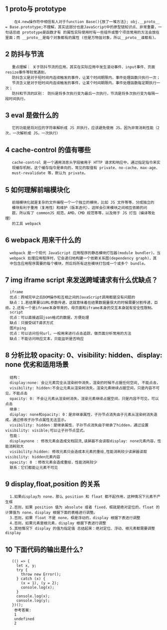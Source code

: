 ## 1 **proto**与 prototype
        在4.new操作符中相信有人对于function Base(){放了一堆方法}; obj.__proto__ = Base.prototype;不理解，其实这部分也是JavaScript中的原型链知识点、非常重要，一句话总结 prototype是函数才有 的属性实际使用时有一些组件或整个项目常用的方法会放在里面；而 __proto__是每个对象都有的属性 (但是万物皆对象，所以__proto__谁都有)。
## 2 防抖与节流
       重点理解： 关于防抖节流的应用，其实在实际应用中发生滚动事件、input事件、页面resize事件等较常遇到，
       ️防抖含义是对于短时间内连续触发的事件，让某个时间期限内，事件处理函数只执行一次；
       节流含义是对于短时间内连续触发的事件，让某个时间期限内，事件处理函数每定期执行一次；
       防抖和节流的区别： 防抖是将多次执行变为最后一次执行，节流是将多次执行变为每隔一段时间执行。
## 3 eval 是做什么的
       它的功能是将对应的字符串解析成 JS 并执行，应该避免使用 JS，因为非常消耗性能（2 次，一次解析成 JS，一次执行）
## 4 cache-control 的值有哪些
       cache-control 是一个通用消息头字段被用于 HTTP 请求和响应中，通过指定指令来实
       现缓存机制，这个缓存指令是单向的，常见的取值有 private、no-cache、max-age、
       must-revalidate 等，默认为 private。
## 5 如何理解前端模块化
       前端模块化就是复杂的文件编程一个一个独立的模块，比如 JS 文件等等，分成独立的
       模块有利于重用（复用性）和维护（版本迭代），这样会引来模块之间相互依赖的问
       题，所以有了 commonJS 规范，AMD，CMD 规范等等，以及用于 JS 打包（编译等处理）
       的工具 webpack
## 6 webpack 用来干什么的
      webpack 是一个现代 JavaScript 应用程序的静态模块打包器(module bundler)。当
      webpack 处理应用程序时，它会递归地构建一个依赖关系图(dependency graph)，其
      中包含应用程序需要的每个模块，然后将所有这些模块打包成一个或多个 bundle。
## 7 img iframe script 来发送跨域请求有什么优缺点？
      iframe
      优点：跨域完毕之后DOM操作和互相之间的JavaScript调用都是没有问题的
      缺点：1.若结果要以URL参数传递，这就意味着在结果数据量很大的时候需要分割传递，巨烦。2.还有一个是iframe本身带来的，母页面和iframe本身的交互本身就有安全性限制。
      script
      优点：可以直接返回json格式的数据，方便处理
      缺点：只接受GET请求方式
      图片ping
      优点：可以访问任何url，一般用来进行点击追踪，做页面分析常用的方法
      缺点：不能访问响应文本，只能监听是否响应
## 8 分析比较 opacity: 0、visibility: hidden、display: none 优劣和适用场景
      结构：
      display:none: 会让元素完全从渲染树中消失，渲染的时候不占据任何空间, 不能点击，
      visibility: hidden:不会让元素从渲染树消失，渲染元素继续占据空间，只是内容不可见，不能点击
      opacity: 0: 不会让元素从渲染树消失，渲染元素继续占据空间，只是内容不可见，可以点击
      继承：
      display: none和opacity: 0：是非继承属性，子孙节点消失由于元素从渲染树消失造成，通过修改子孙节点属性无法显示。
      visibility: hidden：是继承属性，子孙节点消失由于继承了hidden，通过设置visibility: visible;可以让子孙节点显式。
      性能：
      displaynone : 修改元素会造成文档回流,读屏器不会读取display: none元素内容，性能消耗较大
      visibility:hidden: 修改元素只会造成本元素的重绘,性能消耗较少读屏器读取visibility: hidden元素内容
      opacity: 0 ：修改元素会造成重绘，性能消耗较少
      联系：它们都能让元素不可见
## 9 display,float,position 的关系
      1.如果display为 none，那么 position 和 float 都不起作用，这种情况下元素不产生框
      2.否则，如果 position 值为 absolute 或者 fixed，框就是绝对定位的，float 的计算值为 none，display 根据下面的表格进行调整。
      3.否则，如果 float 不是 none，框是浮动的，display 根据下表进行调整
      4.否则，如果元素是根元素，display 根据下表进行调整
      5.其他情况下 display 的值为指定值 总结起来：绝对定位、浮动、根元素都需要调整display
## 10 下面代码的输出是什么?
       (() => {
         let x, y;
         try {
           throw new Error();
         } catch (x) {
           (x = 1), (y = 2);
           console.log(x);
         }
         console.log(x);
         console.log(y);
       })();
        参考答案:
        1
        undefined
        2
